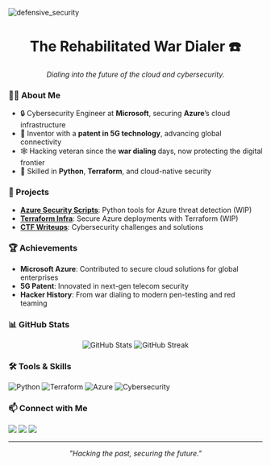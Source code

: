 ![defensive_security](https://user-images.githubusercontent.com/35748066/199752582-8846424f-9a72-4d56-a9fc-95cd32b683d2.png)
<div align="center">
<h1>The Rehabilitated War Dialer ☎️</h1>
<i>Dialing into the future of the cloud and cybersecurity.</i>
</div>

### 👨‍💻 About Me
- 🔒 Cybersecurity Engineer at **Microsoft**, securing **Azure**’s cloud infrastructure
- 📡 Inventor with a **patent in 5G technology**, advancing global connectivity
- 🕸️ Hacking veteran since the **war dialing** days, now protecting the digital frontier
- 🐍 Skilled in **Python**, **Terraform**, and cloud-native security

### 🚀 Projects
- **[Azure Security Scripts](https://github.com/ryan-sanders/azure-security)**: Python tools for Azure threat detection (WIP)
- **[Terraform Infra](https://github.com/ryan-sanders/terraform-infra)**: Secure Azure deployments with Terraform (WIP)
- **[CTF Writeups](https://github.com/ryan-sanders/ctf-writeups)**: Cybersecurity challenges and solutions

### 🏆 Achievements
- **Microsoft Azure**: Contributed to secure cloud solutions for global enterprises
- **5G Patent**: Innovated in next-gen telecom security
- **Hacker History**: From war dialing to modern pen-testing and red teaming

### 📊 GitHub Stats
<div align="center">
  <img src="https://github-readme-stats.vercel.app/api?username=ryan-sanders&show_icons=true&theme=dark&count_private=true" alt="GitHub Stats"/>
  <img src="https://github-readme-streak-stats.herokuapp.com/?user=ryan-sanders&theme=dark" alt="GitHub Streak"/>
</div>

### 🛠️ Tools & Skills
![Python](https://img.shields.io/badge/-Python-3776AB?logo=python&logoColor=white)
![Terraform](https://img.shields.io/badge/-Terraform-623CE4?logo=terraform&logoColor=white)
![Azure](https://img.shields.io/badge/-Azure-0078D4?logo=microsoft-azure&logoColor=white)
![Cybersecurity](https://img.shields.io/badge/-Cybersecurity-FF0000?logo=shield&logoColor=white)

### 📫 Connect with Me
[<img src="https://img.shields.io/badge/-LinkedIn-0A66C2?logo=linkedin&logoColor=white"/>](https://www.linkedin.com/in/your-linkedin)
[<img src="https://img.shields.io/badge/-Twitter-1DA1F2?logo=twitter&logoColor=white"/>](https://twitter.com/your-twitter)
[<img src="https://img.shields.io/badge/-Blog-FF5733?logo=blogger&logoColor=white"/>](https://your-blog.com)

---

<div align="center">
  <i>"Hacking the past, securing the future."</i>
</div>

